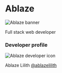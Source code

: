 # Ablaze

![Ablaze banner](https://i.imgur.com/kbUNJ31.png)

Full stack web developer

<!-- ### Web application interfaces

![App Screenshot](https://i.imgur.com/r0Mlpey.png)

![App Screenshot](https://i.imgur.com/4o58azh.png) -->

### Developer profile

![Ablaze developer icon](https://i.imgur.com/lfqB9FR.png)

Ablaze Lilith [@ablazelilith](https://twitter.com/ablazelilith)
